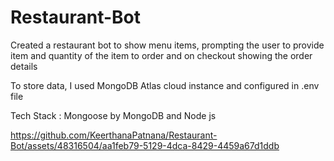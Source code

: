 # Restaurant-Bot
Created a restaurant bot to show menu items, prompting the user to provide item and quantity of the item to order and on checkout showing the order details

To store data, I used MongoDB Atlas cloud instance and configured in .env file

Tech Stack : Mongoose by MongoDB and Node js

https://github.com/KeerthanaPatnana/Restaurant-Bot/assets/48316504/aa1feb79-5129-4dca-8429-4459a67d1ddb






